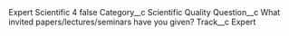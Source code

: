 <?xml version="1.0" encoding="UTF-8"?>
<CustomMetadata xmlns="http://soap.sforce.com/2006/04/metadata" xmlns:xsi="http://www.w3.org/2001/XMLSchema-instance" xmlns:xsd="http://www.w3.org/2001/XMLSchema">
    <label>Expert Scientific 4</label>
    <protected>false</protected>
    <values>
        <field>Category__c</field>
        <value xsi:type="xsd:string">Scientific Quality</value>
    </values>
    <values>
        <field>Question__c</field>
        <value xsi:type="xsd:string">What invited papers/lectures/seminars have you given?</value>
    </values>
    <values>
        <field>Track__c</field>
        <value xsi:type="xsd:string">Expert</value>
    </values>
</CustomMetadata>
